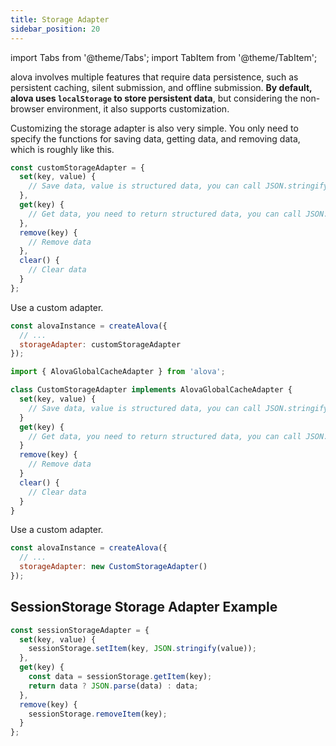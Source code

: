 ```yaml
---
title: Storage Adapter
sidebar_position: 20
---
```


import Tabs from '@theme/Tabs';
import TabItem from '@theme/TabItem';

alova involves multiple features that require data persistence, such as persistent caching, silent submission, and offline submission. **By default, alova uses `localStorage` to store persistent data**, but considering the non-browser environment, it also supports customization.

Customizing the storage adapter is also very simple. You only need to specify the functions for saving data, getting data, and removing data, which is roughly like this.

<Tabs>
<TabItem value="1" label="object">

```javascript
const customStorageAdapter = {
  set(key, value) {
    // Save data, value is structured data, you can call JSON.stringify to convert it to a string
  },
  get(key) {
    // Get data, you need to return structured data, you can call JSON.parse to convert it to an object
  },
  remove(key) {
    // Remove data
  },
  clear() {
    // Clear data
  }
};
```

Use a custom adapter.

```javascript
const alovaInstance = createAlova({
  // ...
  storageAdapter: customStorageAdapter
});
```

</TabItem>
<TabItem value="2" label="class">

```ts
import { AlovaGlobalCacheAdapter } from 'alova';

class CustomStorageAdapter implements AlovaGlobalCacheAdapter {
  set(key, value) {
    // Save data, value is structured data, you can call JSON.stringify to convert it to a string
  }
  get(key) {
    // Get data, you need to return structured data, you can call JSON.parse to convert it to an object
  }
  remove(key) {
    // Remove data
  }
  clear() {
    // Clear data
  }
}
```

Use a custom adapter.

```javascript
const alovaInstance = createAlova({
  // ...
  storageAdapter: new CustomStorageAdapter()
});
```

</TabItem>
</Tabs>

## SessionStorage Storage Adapter Example

```javascript
const sessionStorageAdapter = {
  set(key, value) {
    sessionStorage.setItem(key, JSON.stringify(value));
  },
  get(key) {
    const data = sessionStorage.getItem(key);
    return data ? JSON.parse(data) : data;
  },
  remove(key) {
    sessionStorage.removeItem(key);
  }
};
```
